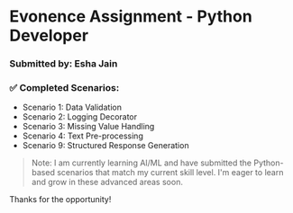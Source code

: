 

# Evonence Assignment - Python Developer

### Submitted by: Esha Jain

### ✅ Completed Scenarios:
- Scenario 1: Data Validation
- Scenario 2: Logging Decorator
- Scenario 3: Missing Value Handling
- Scenario 4: Text Pre-processing
- Scenario 9: Structured Response Generation

> Note: I am currently learning AI/ML and have submitted the Python-based scenarios that match my current skill level. I'm eager to learn and grow in these advanced areas soon.

Thanks for the opportunity!

